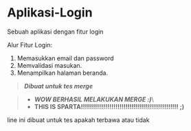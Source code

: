 # Aplikasi-Login
Sebuah aplikasi dengan fitur login

Alur Fitur Login:
1. Memasukkan email dan password
2. Memvalidasi masukan.
3. Menampilkan halaman beranda.

> ***Dibuat untuk tes merge***

> + ***WOW BERHASIL MELAKUKAN MERGE :)***\
> + **THIS IS SPARTA!!!!!!!!!!!!!!!!!!!!!!!!!!!!!!!!!!!!!!!!!!!!!!!! ;)**

line ini dibuat untuk tes apakah terbawa atau tidak
